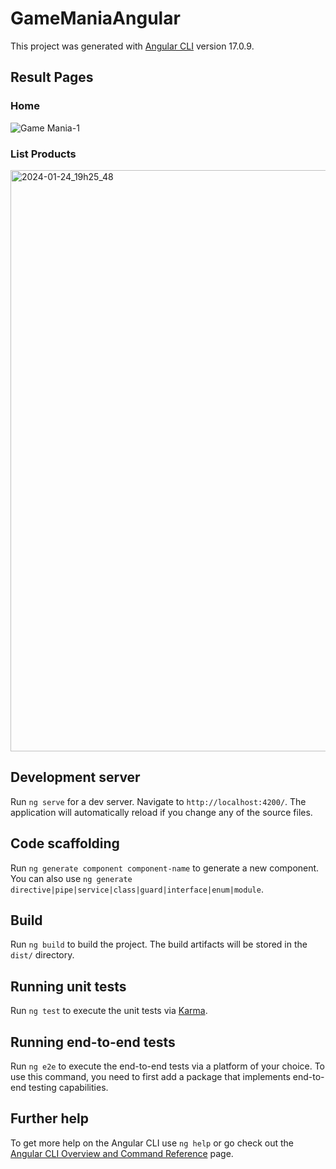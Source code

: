 # GameManiaAngular

This project was generated with [Angular CLI](https://github.com/angular/angular-cli) version 17.0.9.

## Result Pages
### Home
![Game Mania-1](https://github.com/piedro404/curso-senai-gamemania-angular/assets/88720549/3ba4ec67-5798-4d00-b0e9-06b219aa19e9)

### List Products
<img width="930" alt="2024-01-24_19h25_48" src="https://github.com/piedro404/curso-senai-gamemania-angular/assets/88720549/209b6dfe-3c2a-4bfc-a556-746ed127aa85">

## Development server

Run `ng serve` for a dev server. Navigate to `http://localhost:4200/`. The application will automatically reload if you change any of the source files.

## Code scaffolding

Run `ng generate component component-name` to generate a new component. You can also use `ng generate directive|pipe|service|class|guard|interface|enum|module`.

## Build

Run `ng build` to build the project. The build artifacts will be stored in the `dist/` directory.

## Running unit tests

Run `ng test` to execute the unit tests via [Karma](https://karma-runner.github.io).

## Running end-to-end tests

Run `ng e2e` to execute the end-to-end tests via a platform of your choice. To use this command, you need to first add a package that implements end-to-end testing capabilities.

## Further help

To get more help on the Angular CLI use `ng help` or go check out the [Angular CLI Overview and Command Reference](https://angular.io/cli) page.
